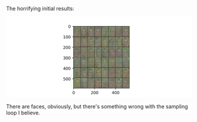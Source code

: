 The horrifying initial results:

![AHHHHHHHHH](faces_gen.png)

There are faces, obviously, but there's something wrong with the sampling loop I believe.